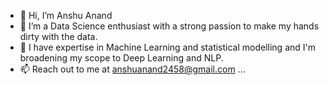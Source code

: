 - 👋 Hi, I’m Anshu Anand
- 👀 I’m a Data Science enthusiast with a strong passion to make my hands dirty with the data.
- 🌱 I have expertise in Machine Learning and statistical modelling and I'm broadening my scope to Deep Learning and NLP. 
- 📫 Reach out to me at anshuanand2458@gmail.com ...

<!---
Anshu-Anand5/Anshu-Anand5 is a ✨ special ✨ repository because its `README.md` (this file) appears on your GitHub profile.
You can click the Preview link to take a look at your changes.
--->
